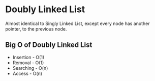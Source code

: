 # Doubly Linked List

Almost identical to Singly Linked List, except every node has another pointer, to the previous node.

## Big O of Doubly Linked List

* Insertion - O(1)
* Removal - O(1)
* Searching - O(n)
* Access - O(n)
